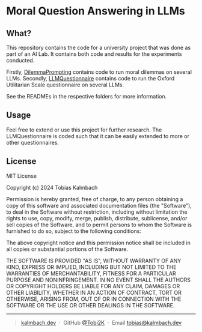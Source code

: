 # Moral Question Answering in LLMs

## What?
This repository contains the code for a university project that was done as part of an AI Lab.
It contains both code and results for the experiments conducted.

Firstly, [DilemmaPrompting](DilemmaPrompting) contains code to run moral dilemmas on several LLMs.
Secondly, [LLMQuestionnaire](LLMQuestionnaire) contains code to run the Oxford Utilitarian Scale questionnaire on several LLMs.

See the READMEs in the respective folders for more information.

## Usage
Feel free to extend or use this project for further research. The LLMQuestionnaire is coded such that it can be easily extended to more or other questionnaires.

## License

MIT License

Copyright (c) 2024 Tobias Kalmbach

Permission is hereby granted, free of charge, to any person obtaining a copy of this software and associated documentation files (the "Software"), to deal in the Software without restriction, including without limitation the rights to use, copy, modify, merge, publish, distribute, sublicense, and/or sell copies of the Software, and to permit persons to whom the Software is furnished to do so, subject to the following conditions:

The above copyright notice and this permission notice shall be included in all copies or substantial portions of the Software.

THE SOFTWARE IS PROVIDED "AS IS", WITHOUT WARRANTY OF ANY KIND, EXPRESS OR IMPLIED, INCLUDING BUT NOT LIMITED TO THE WARRANTIES OF MERCHANTABILITY, FITNESS FOR A PARTICULAR PURPOSE AND NONINFRINGEMENT. IN NO EVENT SHALL THE AUTHORS OR COPYRIGHT HOLDERS BE LIABLE FOR ANY CLAIM, DAMAGES OR OTHER LIABILITY, WHETHER IN AN ACTION OF CONTRACT, TORT OR OTHERWISE, ARISING FROM, OUT OF OR IN CONNECTION WITH THE SOFTWARE OR THE USE OR OTHER DEALINGS IN THE SOFTWARE.

---

> [kalmbach.dev](https://www.kalmbach.dev) &nbsp;&middot;&nbsp;
> GitHub [@Tobi2K](https://github.com/Tobi2K) &nbsp;&middot;&nbsp;
> Email [tobias@kalmbach.dev](mailto:tobias@kalmbach.dev)
